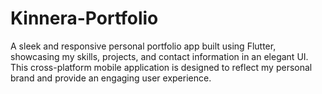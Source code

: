 # Kinnera-Portfolio
A sleek and responsive personal portfolio app built using Flutter, showcasing my skills, projects, and contact information in an elegant UI. This cross-platform mobile application is designed to reflect my personal brand and provide an engaging user experience.

